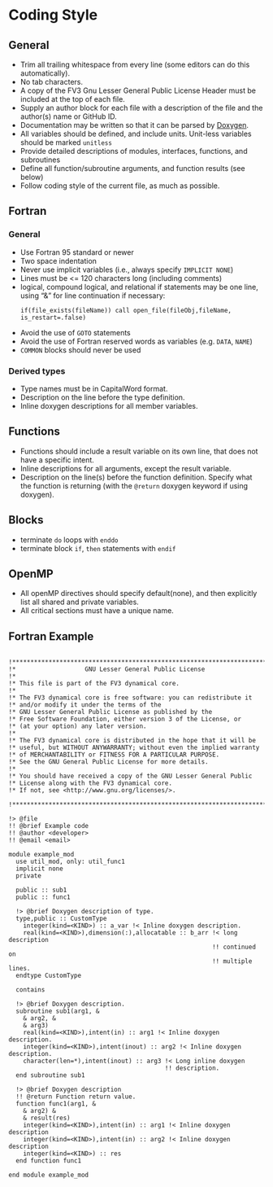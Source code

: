 # Coding Style

## General

* Trim all trailing whitespace from every line (some editors can do this
  automatically).
* No tab characters.
* A copy of the FV3 Gnu Lesser General Public License Header
  must be included at the top of each file.
* Supply an author block for each file with a description of the file and the author(s)
  name or GitHub ID.
* Documentation may be written so that it can be parsed by [Doxygen](http://www.doxygen.nl/).
* All variables should be defined, and include units. Unit-less variables should be marked `unitless`
* Provide detailed descriptions of modules, interfaces, functions, and subroutines
* Define all function/subroutine arguments, and function results (see below)
* Follow coding style of the current file, as much as possible.

## Fortran

### General

* Use Fortran 95 standard or newer
* Two space indentation
* Never use implicit variables (i.e., always specify `IMPLICIT NONE`)
* Lines must be <= 120 characters long (including comments)
* logical, compound logical, and relational if statements may be one line,
  using “&” for line continuation if necessary:
  ```Fortran
  if(file_exists(fileName)) call open_file(fileObj,fileName, is_restart=.false)
  ```
* Avoid the use of `GOTO` statements
* Avoid the use of Fortran reserved words as variables (e.g. `DATA`, `NAME`)
* `COMMON` blocks should never be used

### Derived types

* Type names must be in CapitalWord format.
* Description on the line before the type definition.
* Inline doxygen descriptions for all member variables.

## Functions
* Functions should include a result variable on its own line, that does not have
  a specific intent.
* Inline descriptions for all arguments, except the result variable.
* Description on the line(s) before the function definition.  Specify what the function is returning (with the `@return` doxygen keyword if using doxygen).

## Blocks
* terminate `do` loops with `enddo`
* terminate block `if`, `then` statements with `endif`

## OpenMP

* All openMP directives should specify default(none), and then explicitly list
  all shared and private variables.
* All critical sections must have a unique name.

## Fortran Example

```Fortran

!***********************************************************************
!*                   GNU Lesser General Public License
!*
!* This file is part of the FV3 dynamical core.
!*
!* The FV3 dynamical core is free software: you can redistribute it
!* and/or modify it under the terms of the
!* GNU Lesser General Public License as published by the
!* Free Software Foundation, either version 3 of the License, or
!* (at your option) any later version.
!*
!* The FV3 dynamical core is distributed in the hope that it will be
!* useful, but WITHOUT ANYWARRANTY; without even the implied warranty
!* of MERCHANTABILITY or FITNESS FOR A PARTICULAR PURPOSE.
!* See the GNU General Public License for more details.
!*
!* You should have received a copy of the GNU Lesser General Public
!* License along with the FV3 dynamical core.
!* If not, see <http://www.gnu.org/licenses/>.

!***********************************************************************

!> @file
!! @brief Example code
!! @author <developer>
!! @email <email>

module example_mod
  use util_mod, only: util_func1
  implicit none
  private

  public :: sub1
  public :: func1

  !> @brief Doxygen description of type.
  type,public :: CustomType
    integer(kind=<KIND>) :: a_var !< Inline doxygen description.
    real(kind=<KIND>),dimension(:),allocatable :: b_arr !< long description
                                                        !! continued on
                                                        !! multiple lines.
  endtype CustomType

  contains

  !> @brief Doxygen description.
  subroutine sub1(arg1, &
    & arg2, &
    & arg3)
    real(kind=<KIND>),intent(in) :: arg1 !< Inline doxygen description.
    integer(kind=<KIND>),intent(inout) :: arg2 !< Inline doxygen description.
    character(len=*),intent(inout) :: arg3 !< Long inline doxygen
                                           !! description.
  end subroutine sub1

  !> @brief Doxygen description
  !! @return Function return value.
  function func1(arg1, &
    & arg2) &
    & result(res)
    integer(kind=<KIND>),intent(in) :: arg1 !< Inline doxygen description
    integer(kind=<KIND>),intent(in) :: arg2 !< Inline doxygen description
    integer(kind=<KIND>) :: res
  end function func1

end module example_mod
```
